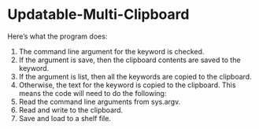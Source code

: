 # Updatable-Multi-Clipboard
Here’s what the program does:
1. The command line argument for the keyword is checked.
2. If the argument is save, then the clipboard contents are saved to
the keyword.
3. If the argument is list, then all the keywords are copied to the clipboard.
4. Otherwise, the text for the keyword is copied to the clipboard.
This means the code will need to do the following:
1. Read the command line arguments from sys.argv.
2. Read and write to the clipboard.
3. Save and load to a shelf file.
